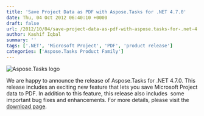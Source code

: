 ```yaml
---
title: 'Save Project Data as PDF with Aspose.Tasks for .NET 4.7.0'
date: Thu, 04 Oct 2012 06:40:10 +0000
draft: false
url: /2012/10/04/save-project-data-as-pdf-with-aspose.tasks-for-.net-4.7.0/
author: Kashif Iqbal
summary: ''
tags: ['.NET', 'Microsoft Project', 'PDF', 'product release']
categories: ['Aspose.Tasks Product Family']
---
```


![Aspose.Tasks logo][1]

We are happy to announce the release of Aspose.Tasks for .NET 4.7.0. This release includes an exciting new feature that lets you save Microsoft Project data to PDF. In addition to this feature, this release also includes  some important bug fixes and enhancements. For more details, please visit the [download page][2].




[1]: http://www.aspose.com/Images/aspose.tasks-logo2.jpg
[2]: http://www.aspose.com/community/files/51/.net-components/aspose.tasks-for-.net/category1112.aspx





